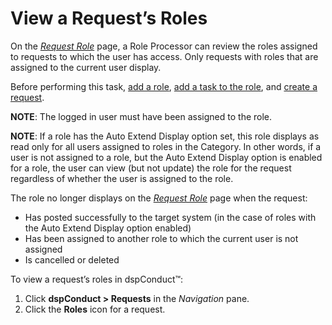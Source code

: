 # View a Request’s Roles

On the <span style="font-style: italic;">[Request
Role](../Page_Desc/Request_Role_H.htm)</span> page, a Role Processor can
review the roles assigned to requests to which the user has access. Only
requests with roles that are assigned to the current user display.

Before performing this task, [add a role](Add_a_Role.htm), [add a task
to the role](Add_a_Task_to_a_Role.htm), and [create a
request](Create_a_Request.htm).

<span style="font-weight: bold;">NOTE</span>: The logged in user must
have been assigned to the role.

<span style="font-weight: bold;">NOTE</span>: If a role has the Auto
Extend Display option set, this role displays as read only for all users
assigned to roles in the Category. In other words, if a user is not
assigned to a role, but the Auto Extend Display option is enabled for a
role, the user can view (but not update) the role for the request
regardless of whether the user is assigned to the role.

The role no longer displays on the
<span style="font-style: italic;">[Request
Role](../Page_Desc/Request_Role_H.htm)</span> page when the request:

  - Has posted successfully to the target system (in the case of roles
    with the Auto Extend Display option enabled)
  - Has been assigned to another role to which the current user is not
    assigned
  - Is cancelled or deleted

To view a request’s roles in dspConduct™:

1.  Click <span style="font-weight: bold;">dspConduct \> Requests</span>
    in the <span style="font-style: italic;">Navigation</span> pane.
2.  Click the <span style="font-weight: bold;">Roles</span> icon for a
    request.
